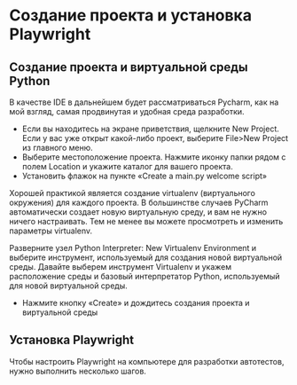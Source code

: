 # Создание проекта и установка Playwright

## Создание проекта и виртуальной среды Python

В качестве IDE в дальнейшем будет рассматриваться Pycharm, как на мой взгляд, самая продвинутая и удобная среда
разработки.

+ Если вы находитесь на экране приветствия, щелкните New Project. Если у вас уже открыт какой-либо проект, выберите
  File>New Project из главного меню.
+ Выберите местоположение проекта. Нажмите иконку папки рядом с полем Location и укажите каталог для вашего проекта.
+ Установить флажок на пункте «Create a main.py welcome script»

Хорошей практикой является создание virtualenv (виртуального окружения) для каждого проекта. В большинстве случаев
PyCharm автоматически создает новую виртуальную среду, и вам не нужно ничего настраивать. Тем не менее вы можете
просмотреть и изменить параметры virtualenv.

Разверните узел Python Interpreter: New Virtualenv Environment и выберите инструмент, используемый для создания новой
виртуальной среды. Давайте выберем инструмент Virtualenv и укажем расположение среды и базовый интерпретатор Python,
используемый для новой виртуальной среды.

+ Нажмите кнопку «Create» и дождитесь создания проекта и виртуальной среды

## Установка Playwright

Чтобы настроить Playwright на компьютере для разработки автотестов, нужно выполнить несколько шагов.

